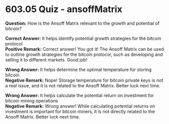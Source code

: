 # 603.05 Quiz - ansoffMatrix

**Question:** How is the Ansoff Matrix relevant to the growth and potential of bitcoin?

**Correct Answer:** It helps identify potential growth strategies for the bitcoin protocol\
**Positive Remark:** Correct answer! You got it! The Ansoff Matrix can be used to outline growth strategies for the bitcoin protocol, such as developing and selling it to different markets. Good job!

**Wrong Answer:** It helps determine the optimal temperature for storing bitcoin\
**Negative Remark:** Nope! Storage temperature for bitcoin private keys is not a real issue, and it is not related to the Ansoff Matrix. Better luck next time.

**Wrong Answer:** It helps calculate the potential return on investment for bitcoin mining operations\
**Negative Remark:** Wrong answer! While calculating potential returns on investment is important for bitcoin miners, it is not directly related to the Ansoff Matrix. Better luck next time.
